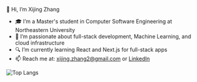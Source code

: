 👋 Hi, I’m Xijing Zhang

- 🎓 I’m a Master's student in Computer Software Engineering at Northeastern University
- 🚗 I’m passionate about full-stack development, Machine Learning, and cloud infrastructure
- 🔍 I’m currently learning React and Next.js for full-stack apps
- 📫 Reach me at: xijing.zhang2@gmail.com or [LinkedIn](https://www.linkedin.com/in/xijing-zhang-406a80178)

![Top Langs](https://github-readme-stats.vercel.app/api/top-langs/?username=zhangxijing97&layout=compact)

<!---
zhangxijing97/zhangxijing97 is a ✨ special ✨ repository because its `README.md` (this file) appears on your GitHub profile.
You can click the Preview link to take a look at your changes.
--->
